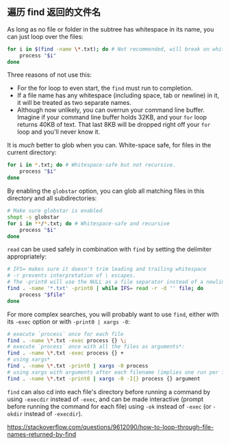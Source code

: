## 遍历 find 返回的文件名

As long as no file or folder in the subtree has whitespace in its name, you can just loop over the files:

```sh
for i in $(find -name \*.txt); do # Not recommended, will break on whitespace
    process "$i"
done
```

Three reasons of not use this:

- For the for loop to even start, the `find` must run to completion.
- If a file name has any whitespace (including space, tab or newline) in it, it will be treated as two separate names.
- Although now unlikely, you can overrun your command line buffer. Imagine if your command line buffer holds 32KB, and your `for` loop returns 40KB of text. That last 8KB will be dropped right off your `for` loop and you'll never know it.

It is *much* better to glob when you can. White-space safe, for files in the current directory:

```sh
for i in *.txt; do # Whitespace-safe but not recursive.
    process "$i"
done
```

By enabling the `globstar` option, you can glob all matching files in this directory and all subdirectories:

```sh
# Make sure globstar is enabled
shopt -s globstar
for i in **/*.txt; do # Whitespace-safe and recursive
    process "$i"
done
```

`read` can be used safely in combination with `find` by setting the delimiter appropriately:

```sh
# IFS= makes sure it doesn't trim leading and trailing whitespace
# -r prevents interpretation of \ escapes.
# The -print0 will use the NULL as a file separator instead of a newline and the -d '' will use NULL as the separator while reading.
find . -name '*.txt' -print0 | while IFS= read -r -d '' file; do 
    process "$file"
done
```

For more complex searches, you will probably want to use `find`, either with its `-exec` option or with `-print0 | xargs -0`:

```sh
# execute `process` once for each file
find . -name \*.txt -exec process {} \;
# execute `process` once with all the files as arguments*:
find . -name \*.txt -exec process {} +
# using xargs*
find . -name \*.txt -print0 | xargs -0 process
# using xargs with arguments after each filename (implies one run per filename)
find . -name \*.txt -print0 | xargs -0 -I{} process {} argument
```

`find` can also cd into each file's directory before running a command by using `-execdir` instead of `-exec`, and can be made interactive (prompt before running the command for each file) using `-ok` instead of `-exec` (or `-okdir` instead of `-execdir`).

https://stackoverflow.com/questions/9612090/how-to-loop-through-file-names-returned-by-find